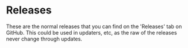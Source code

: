 # Releases
These are the normal releases that you can find on the 'Releases' tab on GitHub.
This could be used in updaters, etc, as the raw of the releases never change through updates.
